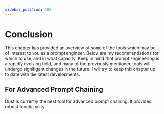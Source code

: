 ```yaml
---
sidebar_position: 100
---
```


# Conclusion

This chapter has provided an overview of some of the tools which may be of interest to
you as a prompt engineer. Below are my recommendations for which to use, and in 
what capacity. Keep in mind that prompt engineering is a rapidly evolving field, and
many of the previously mentioned tools will undergo signifigant changes in the future.
I will try to keep this chapter up to date with the latest developments.

## For Advanced Prompt Chaining

Dust is currently the best tool for advanced prompt chaining. It provides robust 
functionality 



